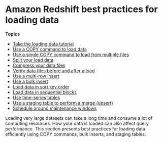 # Amazon Redshift best practices for loading data<a name="c_loading-data-best-practices"></a>

**Topics**
+ [Take the loading data tutorial](c_best-practices-loading-take-loading-data-tutorial.md)
+ [Use a COPY command to load data](c_best-practices-use-copy.md)
+ [Use a single COPY command to load from multiple files](c_best-practices-single-copy-command.md)
+ [Split your load data](c_best-practices-use-multiple-files.md)
+ [Compress your data files](c_best-practices-compress-data-files.md)
+ [Verify data files before and after a load](c_best-practices-verifying-data-files.md)
+ [Use a multi\-row insert](c_best-practices-multi-row-inserts.md)
+ [Use a bulk insert](c_best-practices-bulk-inserts.md)
+ [Load data in sort key order](c_best-practices-sort-key-order.md)
+ [Load data in sequential blocks](c_best-practices-load-data-in-sequential-blocks.md)
+ [Use time\-series tables](c_best-practices-time-series-tables.md)
+ [Use a staging table to perform a merge \(upsert\)](c_best-practices-upsert.md)
+ [Schedule around maintenance windows](c_best-practices-avoid-maintenance.md)

Loading very large datasets can take a long time and consume a lot of computing resources\. How your data is loaded can also affect query performance\. This section presents best practices for loading data efficiently using COPY commands, bulk inserts, and staging tables\. 